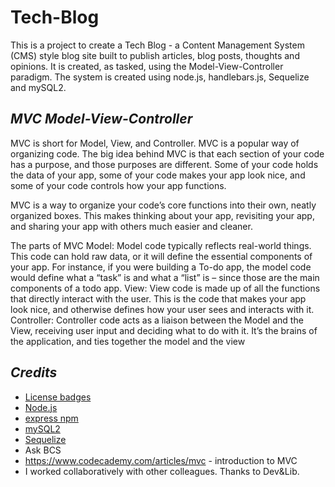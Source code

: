 # Tech-Blog
This is a project to create a Tech Blog - a Content Management System (CMS) style blog site built to publish articles, blog posts, thoughts and opinions.  It is created, as tasked, using the Model-View-Controller paradigm.  The system is created using node.js, handlebars.js, Sequelize and mySQL2.


## *MVC Model-View-Controller* 
MVC is short for Model, View, and Controller. MVC is a popular way of organizing code. The big idea behind MVC is that each section of your code has a purpose, and those purposes are different. Some of your code holds the data of your app, some of your code makes your app look nice, and some of your code controls how your app functions.

MVC is a way to organize your code’s core functions into their own, neatly organized boxes. This makes thinking about your app, revisiting your app, and sharing your app with others much easier and cleaner.

The parts of MVC
Model: Model code typically reflects real-world things. This code can hold raw data, or it will define the essential components of your app. For instance, if you were building a To-do app, the model code would define what a “task” is and what a “list” is – since those are the main components of a todo app. View: View code is made up of all the functions that directly interact with the user. This is the code that makes your app look nice, and otherwise defines how your user sees and interacts with it. Controller: Controller code acts as a liaison between the Model and the View, receiving user input and deciding what to do with it. It’s the brains of the application, and ties together the model and the view

## *Credits*
- [License badges](https://shields.io/)
- [Node.js](https://nodejs.org/en/download/)
- [express npm](https://www.npmjs.com/package/express)
- [mySQL2](https://www.npmjs.com/package/mysql2)
- [Sequelize](https://www.npmjs.com/package/sequelize)
- Ask BCS 
- https://www.codecademy.com/articles/mvc - introduction to MVC
- I worked collaboratively with other colleagues.  Thanks to Dev&Lib.
